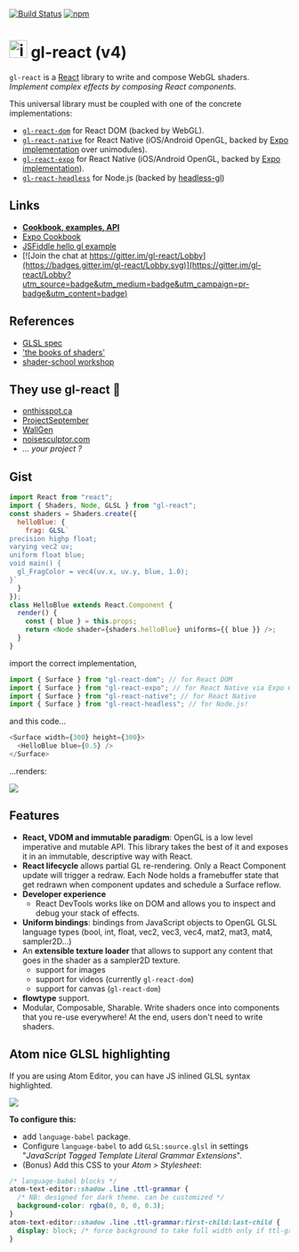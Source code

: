 [![Build Status](https://travis-ci.org/gre/gl-react.svg?branch=master)](https://travis-ci.org/gre/gl-react) [![npm](https://img.shields.io/npm/v/gl-react.svg)](https://www.npmjs.com/package/gl-react)

# <img width="32" alt="icon" src="https://cloud.githubusercontent.com/assets/211411/9813786/eacfcc24-5888-11e5-8f9b-5a907a2cbb21.png"> gl-react (v4)

`gl-react` is a [React](https://facebook.github.io/react/) library to write and compose WebGL shaders. _Implement complex effects by composing React components._

This universal library must be coupled with one of the concrete implementations:

- [`gl-react-dom`](packages/gl-react-dom/) for React DOM (backed by WebGL).
- [`gl-react-native`](packages/gl-react-native/) for React Native (iOS/Android OpenGL, backed by [Expo implementation](https://docs.expo.io/versions/latest/sdk/gl-view.html) over unimodules).
- [`gl-react-expo`](packages/gl-react-expo/) for React Native (iOS/Android OpenGL, backed by [Expo implementation](https://docs.expo.io/versions/latest/sdk/gl-view.html)).
- [`gl-react-headless`](packages/gl-react-headless/) for Node.js (backed by [headless-gl](https://github.com/stackgl/headless-gl))

## Links

- **[Cookbook, examples, API](https://gl-react-cookbook.surge.sh)**
- [Expo Cookbook](https://expo.io/@gre/gl-react)
- [JSFiddle hello gl example](https://jsfiddle.net/greweb/cup5feke/)
- [![Join the chat at https://gitter.im/gl-react/Lobby](https://badges.gitter.im/gl-react/Lobby.svg)](https://gitter.im/gl-react/Lobby?utm_source=badge&utm_medium=badge&utm_campaign=pr-badge&utm_content=badge)

## References

- [GLSL spec](https://www.khronos.org/registry/gles/specs/2.0/GLSL_ES_Specification_1.0.17.pdf)
- ['the books of shaders'](https://thebookofshaders.com)
- [shader-school workshop](https://www.npmjs.com/package/shader-school)

## They use gl-react 🙂

<!-- alphabetic order -->

- [onthisspot.ca](https://www.reddit.com/r/reactnative/comments/4ucgdq/just_launched_my_first_iosandroid_app_thanks/)
- [ProjectSeptember](http://greweb.me/2016/07/projectseptember-opengl/)
- [WallGen](https://szymonkaliski.github.io/wallgen/)
- [noisesculptor.com](http://www.noisesculptor.com/)
- _... your project ?_

## Gist

```js
import React from "react";
import { Shaders, Node, GLSL } from "gl-react";
const shaders = Shaders.create({
  helloBlue: {
    frag: GLSL`
precision highp float;
varying vec2 uv;
uniform float blue;
void main() {
  gl_FragColor = vec4(uv.x, uv.y, blue, 1.0);
}`
  }
});
class HelloBlue extends React.Component {
  render() {
    const { blue } = this.props;
    return <Node shader={shaders.helloBlue} uniforms={{ blue }} />;
  }
}
```

import the correct implementation,

```js
import { Surface } from "gl-react-dom"; // for React DOM
import { Surface } from "gl-react-expo"; // for React Native via Expo GLView
import { Surface } from "gl-react-native"; // for React Native
import { Surface } from "gl-react-headless"; // for Node.js!
```

and this code...

```js
<Surface width={300} height={300}>
  <HelloBlue blue={0.5} />
</Surface>
```

...renders:

![](https://cloud.githubusercontent.com/assets/211411/9386550/432492c6-475c-11e5-9328-f3d5187298c1.jpg)

## Features

- **React, VDOM and immutable paradigm**: OpenGL is a low level imperative and mutable API. This library takes the best of it and exposes it in an immutable, descriptive way with React.
- **React lifecycle** allows partial GL re-rendering. Only a React Component update will trigger a redraw. Each Node holds a framebuffer state that get redrawn when component updates and schedule a Surface reflow.
- **Developer experience**
  - React DevTools works like on DOM and allows you to inspect and debug your stack of effects.
- **Uniform bindings**: bindings from JavaScript objects to OpenGL GLSL language types (bool, int, float, vec2, vec3, vec4, mat2, mat3, mat4, sampler2D...)
- An **extensible texture loader** that allows to support any content that goes in the shader as a sampler2D texture.
  - support for images
  - support for videos (currently `gl-react-dom`)
  - support for canvas (`gl-react-dom`)
- **flowtype** support.
- Modular, Composable, Sharable. Write shaders once into components that you re-use everywhere! At the end, users don't need to write shaders.

## Atom nice GLSL highlighting

If you are using Atom Editor, you can have JS inlined GLSL syntax highlighted.

![](https://cloud.githubusercontent.com/assets/211411/20623048/0527cce2-b306-11e6-85ee-5020be994c10.png)

**To configure this:**

- add `language-babel` package.
- Configure `language-babel` to add `GLSL:source.glsl` in settings "_JavaScript Tagged Template Literal Grammar Extensions_".
- (Bonus) Add this CSS to your _Atom > Stylesheet_:

```css
/* language-babel blocks */
atom-text-editor::shadow .line .ttl-grammar {
  /* NB: designed for dark theme. can be customized */
  background-color: rgba(0, 0, 0, 0.3);
}
atom-text-editor::shadow .line .ttl-grammar:first-child:last-child {
  display: block; /* force background to take full width only if ttl-grammar is alone in the line. */
}
```
